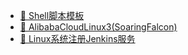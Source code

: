 - [📄 Shell脚本模板](/计算机时代/服务器/Shell%E8%84%9A%E6%9C%AC%E6%A8%A1%E6%9D%BF.md)
- [📄 AlibabaCloudLinux3(SoaringFalcon)](/计算机时代/服务器/AlibabaCloudLinux3%28SoaringFalcon%29.md)
- [📄 Linux系统注册Jenkins服务](/计算机时代/服务器/Linux%E7%B3%BB%E7%BB%9F%E6%B3%A8%E5%86%8CJenkins%E6%9C%8D%E5%8A%A1.md)